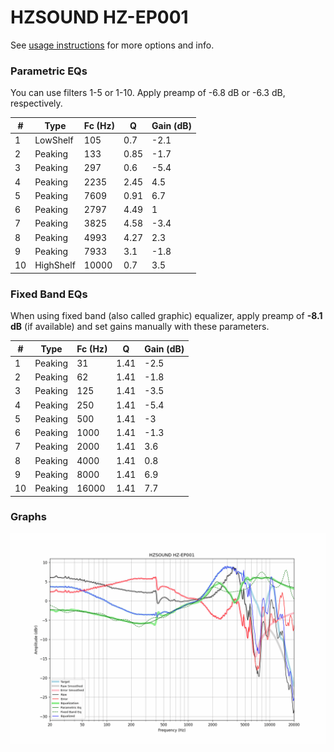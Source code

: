 # HZSOUND HZ-EP001
See [usage instructions](https://github.com/jaakkopasanen/AutoEq#usage) for more options and info.

### Parametric EQs
You can use filters 1-5 or 1-10. Apply preamp of -6.8 dB or -6.3 dB, respectively.

|   # | Type      |   Fc (Hz) |    Q |   Gain (dB) |
|-----|-----------|-----------|------|-------------|
|   1 | LowShelf  |       105 | 0.7  |        -2.1 |
|   2 | Peaking   |       133 | 0.85 |        -1.7 |
|   3 | Peaking   |       297 | 0.6  |        -5.4 |
|   4 | Peaking   |      2235 | 2.45 |         4.5 |
|   5 | Peaking   |      7609 | 0.91 |         6.7 |
|   6 | Peaking   |      2797 | 4.49 |         1   |
|   7 | Peaking   |      3825 | 4.58 |        -3.4 |
|   8 | Peaking   |      4993 | 4.27 |         2.3 |
|   9 | Peaking   |      7933 | 3.1  |        -1.8 |
|  10 | HighShelf |     10000 | 0.7  |         3.5 |

### Fixed Band EQs
When using fixed band (also called graphic) equalizer, apply preamp of **-8.1 dB** (if available) and set gains manually with these parameters.

|   # | Type    |   Fc (Hz) |    Q |   Gain (dB) |
|-----|---------|-----------|------|-------------|
|   1 | Peaking |        31 | 1.41 |        -2.5 |
|   2 | Peaking |        62 | 1.41 |        -1.8 |
|   3 | Peaking |       125 | 1.41 |        -3.5 |
|   4 | Peaking |       250 | 1.41 |        -5.4 |
|   5 | Peaking |       500 | 1.41 |        -3   |
|   6 | Peaking |      1000 | 1.41 |        -1.3 |
|   7 | Peaking |      2000 | 1.41 |         3.6 |
|   8 | Peaking |      4000 | 1.41 |         0.8 |
|   9 | Peaking |      8000 | 1.41 |         6.9 |
|  10 | Peaking |     16000 | 1.41 |         7.7 |

### Graphs
![](./HZSOUND%20HZ-EP001.png)
